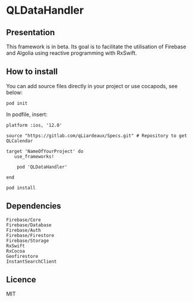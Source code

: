 # QLDataHandler

## Presentation

This framework is in beta.
Its goal is to facilitate the utilisation of Firebase and Algolia using reactive programming with RxSwift.

## How to install

You can add source files directly in your project or use cocapods, see below:

```
pod init
```

In podfile, insert:
```
platform :ios, '12.0'

source "https://gitlab.com/qLiardeaux/Specs.git" # Repository to get QLCalendar

target 'NameOfYourProject' do
   use_frameworks!

    pod 'QLDataHandler'

end
```

```
pod install
```
## Dependencies

```
Firebase/Core
Firebase/Database
Firebase/Auth
Firebase/Firestore
Firebase/Storage
RxSwift
RxCocoa
Geofirestore
InstantSearchClient
```
## Licence

MIT

